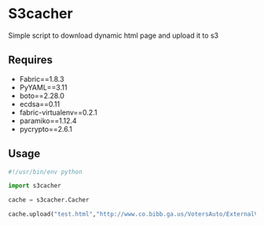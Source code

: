S3cacher
========

Simple script to download dynamic html page and upload it to s3


## Requires

- Fabric==1.8.3
- PyYAML==3.11
- boto==2.28.0
- ecdsa==0.11
- fabric-virtualenv==0.2.1
- paramiko==1.12.4
- pycrypto==2.6.1

## Usage

```python
#!/usr/bin/env python

import s3cacher

cache = s3cacher.Cacher

cache.upload("test.html","http://www.co.bibb.ga.us/VotersAuto/ExternalVoters/ScrollingResults.asp")
```